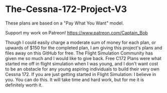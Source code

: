 # The-Cessna-172-Project-V3
These plans are based on a "Pay What You Want" model.

Support my work on Patreon!
https://www.patreon.com/Captain_Bob

Though I could easily charge a moderate sum of money for each plan, or upwards of $150 for the completed plan, I am giving this project's plans and files away on this GitHub for free. 
The Flight Simulation Community has given me so much and I would like to give back. Free C172 Plans were what started me off in flight simulation when I was young, and I don't want cost to be an obstacle for any young aspiring individuals to build their very own Cessna 172. 
If you are just getting started in Flight Simulation: I believe in you. You can do this. It will take time and hard work, but for me it is definitely worth it.
